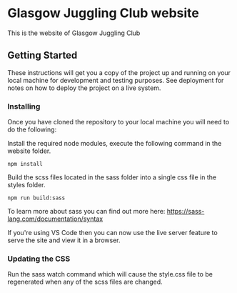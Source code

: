 # Glasgow Juggling Club website

This is the website of Glasgow Juggling Club

## Getting Started

These instructions will get you a copy of the project up and running on your local machine for development and testing purposes. See deployment for notes on how to deploy the project on a live system.

### Installing

Once you have cloned the repository to your local machine you will need to do the following:

Install the required node modules, execute the following command in the website folder.

```
npm install
```

Build the scss files located in the sass folder into a single css file in the styles folder.

```
npm run build:sass
```

To learn more about sass you can find out more here: https://sass-lang.com/documentation/syntax

If you're using VS Code then you can now use the live server feature to serve the site and view it in a browser.

### Updating the CSS

Run the sass watch command which will cause the style.css file to be regenerated when any of the scss files are changed.


